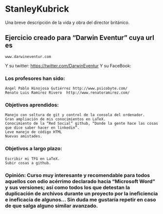 # StanleyKubrick
Una breve descripción de la vida y obra del director británico.

## Ejercicio creado para “Darwin Eventur” cuya url es 
	www.darwineventur.com
Y su twitter:
	https://twitter.com/DarwinEventur
Y su FaceBook:
	
### Los profesores han sido:
	Ángel Pablo Hinojosa Gutiérrez http://www.psicobyte.com/
	Renato Luis Ramirez Rivero  http://www.renatoramirez.com/
### Objetivos aprendidos:

	Manejo con soltura de git y control de la consola del ordenador.
	Gran ampliación de mis conocimientos en LaTeX.
	Conocimiento de la “Red Social” github, “Donde la gente hace las cosas que dice saber hacer en linkedin”.
	Leve manejo de código HTML
	Nuevas amistades.

### Objetivos a largo plazo:
	
	Escribir mi TFG en LaTeX.
	Subir cosas a github.

### Opinión: Curso muy interesante y recomendable para todos aquellos con odio acérrimo declarado hacia “Microsoft Word” y sus versiones; así como todos los que detestan la duplicación de archivos durante un proyecto por la ineficiencia e ineficacia de algunos… Sin duda me gustaría repetir en caso de que salga alguno similar avanzado.
